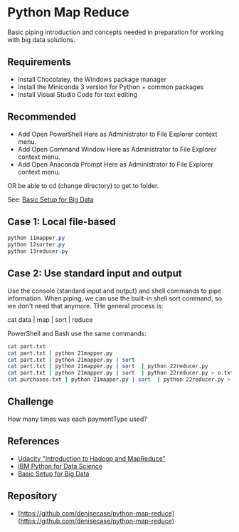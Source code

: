 # Python Map Reduce

Basic piping introduction and concepts needed in preparation for working with big data solutions.

## Requirements

- Install Chocolatey, the Windows package manager
- Install the Miniconda 3 version for Python + common packages
- Install Visual Studio Code for text editing

## Recommended 

- Add Open PowerShell Here as Administrator to File Explorer context menu.
- Add Open Command Window Here as Administrator to File Explorer context menu.
- Add Open Anaconda Prompt Here as Administrator to File Explorer context menu.

OR be able to cd (change directory) to get to folder. 

See: [Basic Setup for Big Data](https://github.com/denisecase/basic-setup-for-bigdata)

## Case 1:  Local file-based

```PowerShell
python 11mapper.py
python 12sorter.py
python 13reducer.py
```

## Case 2:  Use standard input and output

Use the console (standard input and output) and shell commands to pipe information.  When piping, we can use the built-in shell sort command, so we don't need that anymore. THe general process is:

cat data | map | sort | reduce

PowerShell and Bash use the same commands:

```Bash
cat part.txt
cat part.txt | python 21mapper.py
cat part.txt | python 21mapper.py | sort
cat part.txt | python 21mapper.py | sort  | python 22reducer.py
cat part.txt | python 21mapper.py | sort  | python 22reducer.py > o.txt
cat purchases.txt | python 21mapper.py | sort  | python 22reducer.py > out.txt

```

## Challenge

How many times was each paymentType used?

## References

- [Udacity "Introduction to Hadoop and MapReduce"](https://classroom.udacity.com/courses/ud617/)
- [IBM Python for Data Science](https://cognitiveclass.ai/courses/python-for-data-science)
- [Basic Setup for Big Data](https://github.com/denisecase/basic-setup-for-bigdata)

## Repository

- [https://github.com/denisecase/python-map-reduce](https://github.com/denisecase/python-map-reduce)
